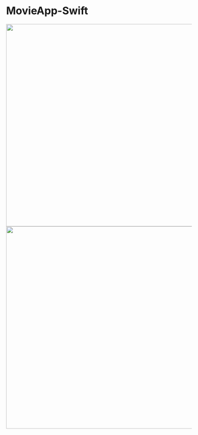 # MovieApp-Swift

<p>
  <img height="550" align="center" src="https://user-images.githubusercontent.com/55949311/209167259-9f9879f9-0b3f-4689-b54f-9db3d858d4ef.png"/>
  <img height="550" align="center" src="https://user-images.githubusercontent.com/55949311/209167369-a6a3fc02-f97b-4da6-82c8-bd0168484e39.png"/>
</p>
